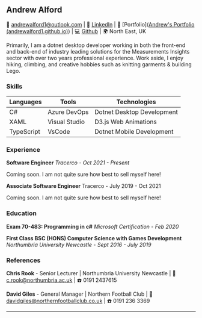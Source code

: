 ## Andrew Alford

 :email: andrewalford1@outlook.com  |  :blue_book: [LinkedIn](www.linkedin.com/in/andrew-alford-479155152)  |  :art: [Portfolio]([Andrew's Portfolio (andrewalford1.github.io)](https://andrewalford1.github.io/me/#/))  |  :computer:  [Github](https://github.com/andrewalford1)  |  :earth_africa: North East, UK

Primarily, I am a dotnet desktop developer working in both the front-end and back-end of industry leading solutions for the Measurements Insights sector with over two years professional experience. Work aside, I enjoy hiking, climbing, and creative hobbies such as knitting garments & building Lego.

### Skills

| Languages  | Tools         | Technologies               |
| ---------- | ------------- | -------------------------- |
| C#         | Azure DevOps  | Dotnet Desktop Development |
| XAML       | Visual Studio | D3.js Web Animations       |
| TypeScript | VsCode        | Dotnet Mobile Development  |

### Experience

**Software Engineer**	*Tracerco - Oct 2021 - Present*

Coming soon. I am not quite sure how best to sell myself here!

**Associate Software Engineer**	Tracerco - July 2019 - Oct 2021

Coming soon. I am not quite sure how best to sell myself here!

### Education

**Exam 70-483: Programming in c#**	*Microsoft Certification - Feb 2020*

**First Class BSC (HONS) Computer Science with Games Development**	*Northumbria University Newcastle - Sept 2016 - July 2019* 

### References

**Chris Rook** - Senior Lecturer  |  Northumbria University Newcastle  |  :email: [c.rook@northumbria.ac.uk](mailto:c.rook@northumbria.ac.uk)  |  :phone: 0191 2437615

**David Giles** - General Manager  |  Northern Football Club  |  :email: davidgiles@northernfootballclub.co.uk  |  :phone: 0191 236 3369

---

